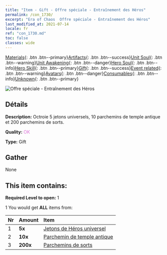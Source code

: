 ```yaml
---
title: "Item - Gift - Offre spéciale - Entraînement des Héros"
permalink: /con_1730/
excerpt: "Era of Chaos  Offre spéciale - Entraînement des Héros"
last_modified_at: 2021-07-14
locale: fr
ref: "con_1730.md"
toc: false
classes: wide
---
```

 [Materials](/ItemsFR/){: .btn .btn--primary}[Artifacts](/ItemsFR/Artifacts/){: .btn .btn--success}[Unit Soul](/ItemsFR/UnitSoul/){: .btn .btn--warning}[Unit Awakening](/ItemsFR/UnitAwakening/){: .btn .btn--danger}[Hero Soul](/ItemsFR/HeroSoul/){: .btn .btn--info}[Hero Skill](/ItemsFR/HeroSkill/){: .btn .btn--primary}[Gift](/ItemsFR/Gift/){: .btn .btn--success}[Event related](/ItemsFR/Events/){: .btn .btn--warning}[Avatars](/ItemsFR/Avatars/){: .btn .btn--danger}[Consumables](/ItemsFR/Consumables/){: .btn .btn--info}[Unknown](/ItemsFR/Unknown/){: .btn .btn--primary}

 ![Offre spéciale - Entraînement des Héros](/images/t/i_907346.png)

## Détails
 **Description:** Octroie 5 jetons universels, 10 parchemins de temple antique et 200 parchemins de sorts.

 **Quality:** <span style="color: #DA70D6">OK</span>

 **Type:** Gift

## Gather

  None

## This item contains:

 **Required Level to open:** 1

 1 You would get **ALL** items  from:

  | Nr | Amount |     Item    |
  |:---|:-------|:------------|
  | 1 |  **5x** | [Jetons de Héros universel](/ItemsFR/her_358/) |  | 
  | 2 |  **10x** | [Parchemin de temple antique](/ItemsFR/con_697/) |  | 
  | 3 |  **200x** | [Parchemins de sorts](/ItemsFR/con_694/) |  | 
